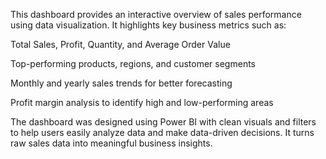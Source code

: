 This dashboard provides an interactive overview of sales performance using data visualization. It highlights key business metrics such as:

Total Sales, Profit, Quantity, and Average Order Value

Top-performing products, regions, and customer segments

Monthly and yearly sales trends for better forecasting

Profit margin analysis to identify high and low-performing areas

The dashboard was designed using Power BI with clean visuals and filters to help users easily analyze data and make data-driven decisions. It turns raw sales data into meaningful business insights.
